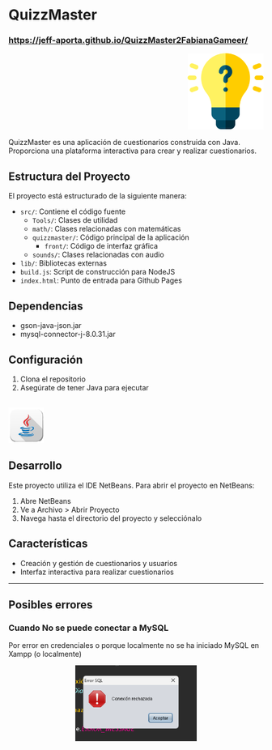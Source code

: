 # QuizzMaster 

<h3>
    <a href="https://jeff-aporta.github.io/QuizzMaster2FabianaGameer/">
        https://jeff-aporta.github.io/QuizzMaster2FabianaGameer/
    </a>
</h3>

<p align="right">
    <img src="src/quizzmaster/front/img/icon.png" height="150" />
</p>

QuizzMaster es una aplicación de cuestionarios construida con Java. Proporciona una plataforma interactiva para crear y realizar cuestionarios.

## Estructura del Proyecto

El proyecto está estructurado de la siguiente manera:

- `src/`: Contiene el código fuente
  - `Tools/`: Clases de utilidad
  - `math/`: Clases relacionadas con matemáticas
  - `quizzmaster/`: Código principal de la aplicación
    - `front/`: Código de interfaz gráfica
  - `sounds/`: Clases relacionadas con audio
- `lib/`: Bibliotecas externas
- `build.js`: Script de construcción para NodeJS
- `index.html`: Punto de entrada para Github Pages

## Dependencias

- gson-java-json.jar
- mysql-connector-j-8.0.31.jar


## Configuración

1. Clona el repositorio
2. Asegúrate de tener Java para ejecutar
<br/>
<img src="src/quizzmaster/front/img/java.png" height="70" />

## Desarrollo

Este proyecto utiliza el IDE NetBeans. Para abrir el proyecto en NetBeans:

1. Abre NetBeans
2. Ve a Archivo > Abrir Proyecto
3. Navega hasta el directorio del proyecto y selecciónalo

## Características

- Creación y gestión de cuestionarios y usuarios
- Interfaz interactiva para realizar cuestionarios

---

## Posibles errores

### Cuando No se puede conectar a MySQL

Por error en credenciales o porque localmente no se ha iniciado MySQL en Xampp (o localmente)

<p align="center">
    <img src="src/quizzmaster/front/img/doc/error-sql.png" height="150" />
</p>